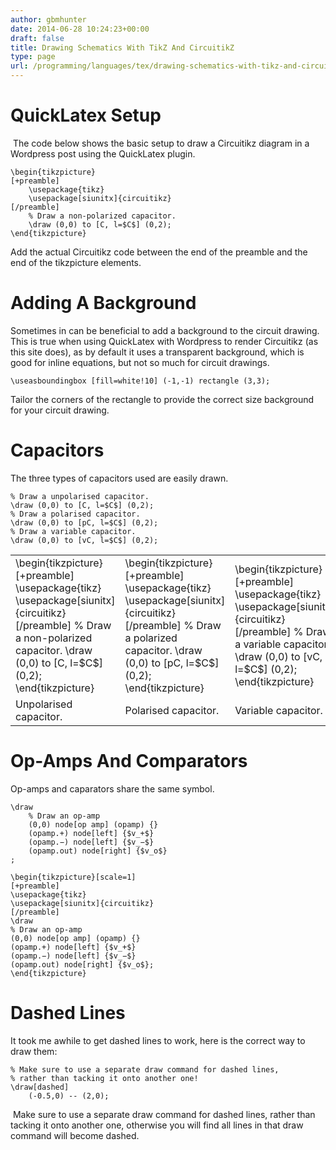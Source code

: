 ```yaml
---
author: gbmhunter
date: 2014-06-28 10:24:23+00:00
draft: false
title: Drawing Schematics With TikZ And CircuitikZ
type: page
url: /programming/languages/tex/drawing-schematics-with-tikz-and-circuitikz
---
```


# QuickLatex Setup

 The code below shows the basic setup to draw a Circuitikz diagram in a Wordpress post using the QuickLatex plugin.

```    
\begin{tikzpicture}
[+preamble]
    \usepackage{tikz}
    \usepackage[siunitx]{circuitikz}
[/preamble]
    % Draw a non-polarized capacitor.
    \draw (0,0) to [C, l=$C$] (0,2);
\end{tikzpicture}
```

Add the actual Circuitikz code between the end of the preamble and the end of the tikzpicture elements.

# Adding A Background

Sometimes in can be beneficial to add a background to the circuit drawing. This is true when using QuickLatex with Wordpress to render Circuitikz (as this site does), as by default it uses a transparent background, which is good for inline equations, but not so much for circuit drawings.

```    
\useasboundingbox [fill=white!10] (-1,-1) rectangle (3,3);	
```

Tailor the corners of the rectangle to provide the correct size background for your circuit drawing.

# Capacitors

The three types of capacitors used are easily drawn.

```
% Draw a unpolarised capacitor.
\draw (0,0) to [C, l=$C$] (0,2);	
% Draw a polarised capacitor.
\draw (0,0) to [pC, l=$C$] (0,2);
% Draw a variable capacitor.
\draw (0,0) to [vC, l=$C$] (0,2);
```    

<table>
<tbody >
<tr >
<td >
\begin{tikzpicture}  
[+preamble]  
\usepackage{tikz}  
\usepackage[siunitx]{circuitikz}  
[/preamble]  
% Draw a non-polarized capacitor.  
\draw (0,0) to [C, l=$C$] (0,2);  
\end{tikzpicture}
</td>
<td >
\begin{tikzpicture}  
[+preamble]  
\usepackage{tikz}  
\usepackage[siunitx]{circuitikz}  
[/preamble]  
% Draw a polarized capacitor.  
\draw (0,0) to [pC, l=$C$] (0,2);  
\end{tikzpicture}
</td>
<td >
\begin{tikzpicture}  
[+preamble]  
\usepackage{tikz}  
\usepackage[siunitx]{circuitikz}  
[/preamble]  
% Draw a variable capacitor.  
\draw (0,0) to [vC, l=$C$] (0,2);  
\end{tikzpicture}
</td>
</tr>
<tr >

<td >Unpolarised capacitor.
</td>

<td >Polarised capacitor.
</td>

<td >Variable capacitor.
</td>
</tr>
</tbody>
</table>

# Op-Amps And Comparators

Op-amps and caparators share the same symbol.

```
\draw
    % Draw an op-amp
    (0,0) node[op amp] (opamp) {}
    (opamp.+) node[left] {$v_+$}
    (opamp.−) node[left] {$v_−$}
    (opamp.out) node[right] {$v_o$}
;	
```    

```
\begin{tikzpicture}[scale=1]  
[+preamble]  
\usepackage{tikz}  
\usepackage[siunitx]{circuitikz}  
[/preamble]  
\draw  
% Draw an op-amp  
(0,0) node[op amp] (opamp) {}  
(opamp.+) node[left] {$v_+$}  
(opamp.−) node[left] {$v_−$}  
(opamp.out) node[right] {$v_o$};  
\end{tikzpicture}
```

# Dashed Lines

It took me awhile to get dashed lines to work, here is the correct way to draw them:

```    
% Make sure to use a separate draw command for dashed lines,
% rather than tacking it onto another one!
\draw[dashed]
    (-0.5,0) -- (2,0);
```

 Make sure to use a separate draw command for dashed lines, rather than tacking it onto another one, otherwise you will find all lines in that draw command will become dashed.